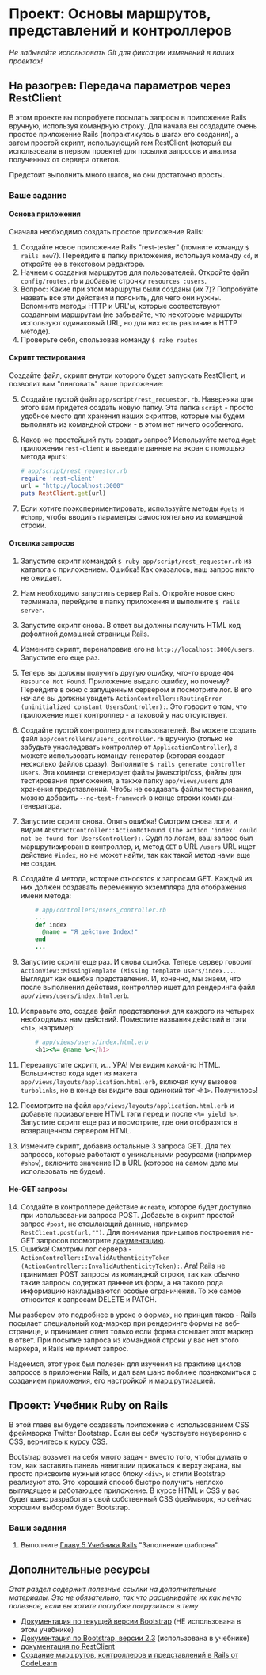 # Проект: Основы маршрутов, представлений и контроллеров
<!-- *...* -->

*Не забывайте использовать Git для фиксации изменений в ваших проектах!*

## На разогрев: Передача параметров через RestClient

В этом проекте вы попробуете посылать запросы в приложение Rails вручную, используя командную строку. Для начала вы создадите очень простое приложение Rails (попрактикуясь в шагах его создания), а затем простой скрипт, использующий гем RestClient (который вы использовали в первом проекте) для посылки запросов и анализа полученных от сервера ответов.

Предстоит выполнить много шагов, но они достаточно просты.

### Ваше задание

#### Основа приложения

Сначала необходимо создать простое приложение Rails:

1. Создайте новое приложение Rails "rest-tester" (помните команду `$ rails new`?). Перейдите в папку приложения, используя команду `cd`, и откройте ее в текстовом редакторе.
2. Начнем с создания маршрутов для пользователей. Откройте файл `config/routes.rb` и добавьте строчку `resources :users`.
3. Вопрос: Какие при этом маршруты были созданы (их 7)? Попробуйте назвать все эти действия и пояснить, для чего они нужны. Вспомните методы HTTP и URL'ы, которые соответствуют созданным маршрутам (не забывайте, что некоторые маршруты используют одинаковый URL, но для них есть различие в HTTP методе).
4. Проверьте себя, спользовав команду `$ rake routes`

#### Скрипт тестирования

Создайте файл, скрипт внутри которого будет запускать RestClient, и позволит вам "пинговать" ваше приложение:

5. Создайте пустой файл `app/script/rest_requestor.rb`. Наверняка для этого вам придется создать новую папку. Эта папка `script` - просто удобное место для хранения наших скриптов, которые мы будем выполнять из командной строки - в этом нет ничего особенного.
6. Каков же простейший путь создать запрос? Используйте метод `#get` приложения `rest-client` и выведите данные на экран с помощью метода `#puts`:

    ```ruby
    # app/script/rest_requestor.rb
    require 'rest-client'
    url = "http://localhost:3000"
    puts RestClient.get(url)
    ```

7. Если хотите поэкспериментировать, используйте методы `#gets` и `#chomp`, чтобы вводить параметры самостоятельно из командной строки.

#### Отсылка запросов

1. Запустите скрипт командой `$ ruby app/script/rest_requestor.rb` из каталога с приложением. Ошибка! Как оказалось, наш запрос никто не ожидает.
2. Нам необходимо запустить сервер Rails. Откройте новое окно терминала, перейдите в папку приложения и выполните `$ rails server`.
3. Запустите скрипт снова. В ответ вы должны получить HTML код дефолтной домашней страницы Rails.
4. Измените скрипт, перенаправив его на `http://localhost:3000/users`. Запустите его еще раз.
5. Теперь вы должны получить другую ошибку, что-то вроде `404 Resource Not Found`. Приложение выдало ошибку, но почему? Перейдите в окно с запущенным сервером и посмотрите лог. В его начале вы должны увидеть `ActionController::RoutingError (uninitialized constant UsersController):`. Это говорит о том, что приложение ищет контроллер - а таковой у нас отсутствует.
6. Создайте пустой контроллер для пользователей. Вы можете создать файл `app/controllers/users_controller.rb` вручную (только не забудьте унаследовать контроллер от `ApplicationController`), а можете использовать команду-генератор (которая создаст несколько файлов сразу). Выполните `$ rails generate controller Users`. Эта команда сгенерирует файлы javascript/css, файлы для тестирования приложения, а также папку `app/views/users` для хранения представлений. Чтобы не создавать файлы тестирования, можно добавить `--no-test-framework` в конце строки команды-генератора.
7. Запустите скрипт снова. Опять ошибка! Смотрим снова логи, и видим `AbstractController::ActionNotFound (The action 'index' could not be found for UsersController):`. Судя по логам, ваш запрос был маршрутизирован в контроллер, и, метод `GET` в URL `/users` URL ищет действие `#index`, но не может найти, так как такой метод нами еще не создан.
8. Создайте 4 метода, которые относятся к запросам GET. Каждый из них должен создавать переменную экземпляра для отображения имени метода:

    ```ruby
        # app/controllers/users_controller.rb
        ...
        def index
          @name = "Я действие Index!"
        end
        ...
    ```

9. Запустите скрипт еще раз. И снова ошибка. Теперь сервер говорит `ActionView::MissingTemplate (Missing template users/index...`. Выглядит как ошибка представления. И, конечно, мы знаем, что после выполнения действия, контроллер ищет для рендеринга файл `app/views/users/index.html.erb`.
10. Исправьте это, создав файл представления для каждого из четырех необходимых нам действий. Поместите названия действий в тэги `<h1>`, например:

    ```ruby
        # app/views/users/index.html.erb
        <h1><%= @name %></h1>
    ```

11. Перезапустите скрипт, и... УРА! Мы видим какой-то HTML. Большинство кода идет из макета `app/views/layouts/application.html.erb`, включая кучу вызовов `turbolinks`, но в конце вы видите ваш одинокий тэг `<h1>`. Получилось!
12. Посмотрите на файл `app/views/layouts/application.html.erb` и добавьте произвольные HTML тэги перед и после `<%= yield %>`. Запустите скрипт еще раз и посмотрите, где они отобразятся в возвращенном сервером HTML.
13. Измените скрипт, добавив остальные 3 запроса GET. Для тех запросов, которые работают с уникальными ресурсами (например `#show`), включите значение ID в URL (которое на самом деле мы использовать не будем).

#### Не-GET запросы

14. Создайте в контроллере действие `#create`, которое будет доступно при использовании запроса POST. Добавьте в скрипт простой запрос `#post`, не отсылающий данные, например `RestClient.post(url,"")`. Для понимания принципов построения не-GET запросов посмотрите [документацию](https://github.com/rest-client/rest-client).
15. Ошибка! Смотрим лог сервера - `ActionController::InvalidAuthenticityToken (ActionController::InvalidAuthenticityToken):`. Ага! Rails не принимает POST запросы из командной строки, так как обычно такие запросы содержат данные из форм, а на такого рода информацию накладываются особые ограничения. То же самое относится к запросам DELETE и PATCH.

Мы разберем это подробнее в уроке о формах, но принцип таков - Rails посылает специальный код-маркер при рендеринге формы на веб-странице, и принимает ответ только если форма отсылает этот маркер в ответ. При посылке запроса из командной строки у вас нет этого маркера, и Rails не примет запрос.

Надеемся, этот урок был полезен для изучения на практике циклов запросов в приложении Rails, и дал вам шанс поближе познакомиться с созданием приложения, его настройкой и маршрутизацией.

## Проект: Учебник Ruby on Rails

В этой главе вы будете создавать приложение с использованием CSS фреймворка Twitter Bootstrap. Если вы себя чувствуете неуверенно с CSS, вернитесь к [курсу CSS](/basics-of-web-development/html-and-css-basics).

Bootstrap возьмет на себя много задач - вместо того, чтобы думать о том, как заставить панель навигации прижаться к верху экрана, вы просто присвоите нужный класс блоку `<div>`, и стили Bootstrap реализуют это. Это хороший способ быстро получить неплохо выглядящее и работающее приложение. В курсе HTML и CSS у вас будет шанс разработать свой собственный CSS фреймворк, но сейчас хорошим выбором будет Bootstrap.

### Ваши задания

1. Выполните [Главу 5 Учебника Rails](http://rails.method.kz/zapolnenie_shablona/README.html) "Заполнение шаблона".

## Дополнительные ресурсы

*Этот раздел содержит полезные ссылки на дополнительные материалы. Это не обязательно, так что расценивайте их как нечто полезное, если вы хотите поглубже погрузиться в тему*


* [Документация по текущей версии Bootstrap](http://getbootstrap.com/) (НЕ использована в этом учебнике)
* [Документация по Bootstrap, версии 2.3](http://getbootstrap.com/2.3.2/) (использована в учебнике)
* [документация по RestClient](https://github.com/rest-client/rest-client)
* [Создание маршрутов, контроллеров и представлений в Rails от CodeLearn](http://www.codelearn.org/ruby-on-rails-tutorial/introducing-controller-view-routes)
